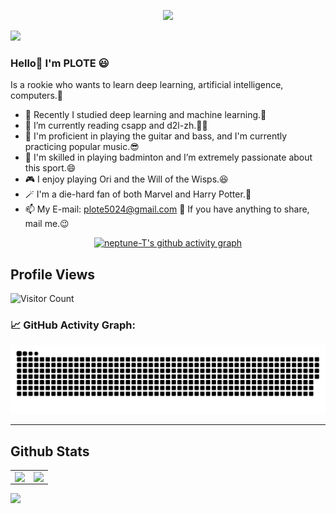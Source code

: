 <p align="center"><img src="https://i.imgur.com/A6bWGFl.gif"/></p>


<img src= "https://github.com/BEPb/BEPb/blob/main/src/header_.png?raw=true.png/">

### Hello👋 I'm PLOTE 😃<br>
Is a rookie who wants to learn deep learning, artificial intelligence, computers.🦄️


- 🔭 Recently I studied deep learning and machine learning.🤖
- 📕 I’m currently reading csapp and d2l-zh.😵‍💫
- 🎵 I'm proficient in playing the guitar and bass, and I'm currently practicing popular music.😎
- 🏸 I'm skilled in playing badminton and I’m extremely passionate about this sport.😄
- 🎮 I enjoy playing Ori and the Will of the Wisps.😆
- 🪄 I'm a die-hard fan of both Marvel and Harry Potter.🥰
- 📫 My E-mail: plote5024@gmail.com 💭 If you have anything to share, mail me.😉


<div id="badges"  align="center">

[![neptune-T's github activity graph](https://github-readme-activity-graph.vercel.app/graph?username=neptune-T&theme=rogue)](https://github.com/neptune-T/github-readme-activity-graph) 

</div>


## Profile Views
![Visitor Count](https://profile-counter.glitch.me/neptune-T/count.svg)

### 📈 GitHub Activity Graph:
<picture>
  <source media="(prefers-color-scheme: dark)" srcset="https://raw.githubusercontent.com/lxfriday/lxfriday/output/github-contribution-grid-snake-dark.svg">
  <source media="(prefers-color-scheme: light)" srcset="https://raw.githubusercontent.com/lxfriday/lxfriday/output/github-contribution-grid-snake.svg">
  <img alt="github contribution grid snake animation" src="https://raw.githubusercontent.com/lxfriday/lxfriday/output/github-contribution-grid-snake.svg">
</picture>
</div>

----
## Github Stats  
<table><tr><td valign="top" width="50%">

<img src="https://github-readme-stats.vercel.app/api?username=neptune-T&show_icons=true&count_private=true&hide_border=true" align="left" style="width: 100%" />

</td><td valign="top" width="50%">

<img src="https://github-readme-stats.vercel.app/api/top-langs/?username=neptune-T&hide_border=true&layout=compact" align="left" style="width: 100%" />

</td></tr></table>  

<img src="https://raw.githubusercontent.com/BEPb/BEPb/96e93fb1520895f678e10f85751ccb1e968dc260/assets/Bottom_down.svg"/>
